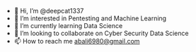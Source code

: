 - 👋 Hi, I’m @deepcat1337
- 👀 I’m interested in Pentesting and Machine Learning
- 🌱 I’m currently learning Data Science
- 💞️ I’m looking to collaborate on Cyber Security Data Science
- 📫 How to reach me abali6980@gmail.com

<!---
deepcat1337/deepcat1337 is a ✨ special ✨ repository because its `README.md` (this file) appears on your GitHub profile.
You can click the Preview link to take a look at your changes.
--->
